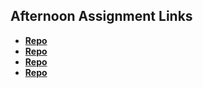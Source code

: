 ## Afternoon Assignment Links

* **[Repo](https://github.com/LanceFontanilla/trivia)**
* **[Repo](https://github.com/LanceFontanilla/gregslistASYNC)**
* **[Repo](https://github.com/LanceFontanilla/<ASSIGNMENT_REPO>)**
* **[Repo](https://github.com/LanceFontanilla/<ASSIGNMENT_REPO>)**
